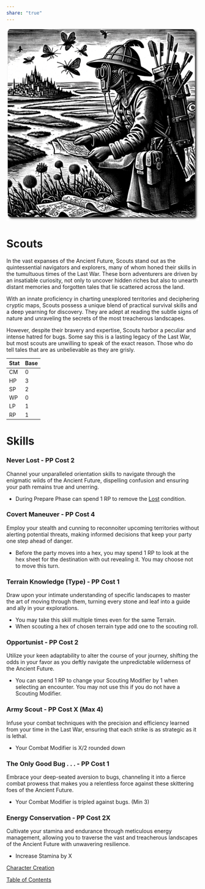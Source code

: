 ```yaml
---
share: "true"
---
```


![scout](./scout.png)    
    
# Scouts    
    
In the vast expanses of the Ancient Future, Scouts stand out as the quintessential navigators and explorers, many of whom honed their skills in the tumultuous times of the Last War. These born adventurers are driven by an insatiable curiosity, not only to uncover hidden riches but also to unearth distant memories and forgotten tales that lie scattered across the land.     
    
With an innate proficiency in charting unexplored territories and deciphering cryptic maps, Scouts possess a unique blend of practical survival skills and a deep yearning for discovery. They are adept at reading the subtle signs of nature and unraveling the secrets of the most treacherous landscapes.     
    
However, despite their bravery and expertise, Scouts harbor a peculiar and intense hatred for bugs. Some say this is a lasting legacy of the Last War, but most scouts are unwilling to speak of the exact reason. Those who do tell tales that are as unbelievable as they are grisly.    
    
| Stat | Base |    
| ---- | ---- |    
| CM | 0 |    
| HP | 3 |    
| SP | 2 |    
| WP | 0 |    
| LP | 1 |    
| RP | 1 |    
    
# Skills    
    
    
### Never Lost - PP Cost 2    
    
Channel your unparalleled orientation skills to navigate through the enigmatic wilds of the Ancient Future, dispelling confusion and ensuring your path remains true and unerring.    
    
- During Prepare Phase can spend 1 RP to remove the [Lost](Lost.html) condition.    
    
### Covert Maneuver - PP Cost 4    
    
Employ your stealth and cunning to reconnoiter upcoming territories without alerting potential threats, making informed decisions that keep your party one step ahead of danger.    
    
- Before the party moves into a hex, you may spend 1 RP to look at the hex sheet for the destination with out revealing it. You may choose not to move this turn.    
    
### Terrain Knowledge (Type) - PP Cost 1    
    
Draw upon your intimate understanding of specific landscapes to master the art of moving through them, turning every stone and leaf into a guide and ally in your explorations.    
    
- You may take this skill multiple times even for the same Terrain.    
- When scouting a hex of chosen terrain type add one to the scouting roll.    
    
### Opportunist - PP Cost 2    
    
Utilize your keen adaptability to alter the course of your journey, shifting the odds in your favor as you deftly navigate the unpredictable wilderness of the Ancient Future.    
    
- You can spend 1 RP to change your Scouting Modifier by 1 when selecting an encounter. You may not use this if you do not have a Scouting Modifier.    
    
### Army Scout - PP Cost X (Max 4)    
    
Infuse your combat techniques with the precision and efficiency learned from your time in the Last War, ensuring that each strike is as strategic as it is lethal.    
    
- Your Combat Modifier is X/2 rounded down    
    
### The Only Good Bug . . . - PP Cost 1    
    
Embrace your deep-seated aversion to bugs, channeling it into a fierce combat prowess that makes you a relentless force against these skittering foes of the Ancient Future.    
    
- Your Combat Modifier is tripled against bugs. (Min 3)    
    
### Energy Conservation - PP Cost 2X    
    
Cultivate your stamina and endurance through meticulous energy management, allowing you to traverse the vast and treacherous landscapes of the Ancient Future with unwavering resilience.    
    
- Increase Stamina by X    
    
[Character Creation](./Character-Creation.html)    
    
[Table of Contents](./Table-of-Contents.html)